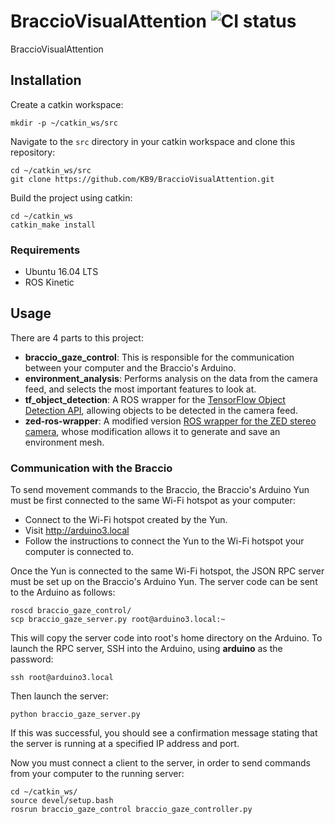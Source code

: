 # BraccioVisualAttention ![CI status](https://img.shields.io/badge/build-passing-brightgreen.svg)

BraccioVisualAttention 

## Installation
Create a catkin workspace:
```
mkdir -p ~/catkin_ws/src
```
Navigate to the `src` directory in your catkin workspace and clone this repository:
```
cd ~/catkin_ws/src
git clone https://github.com/KB9/BraccioVisualAttention.git
```
Build the project using catkin:
```
cd ~/catkin_ws
catkin_make install
```

### Requirements
* Ubuntu 16.04 LTS
* ROS Kinetic

## Usage

There are 4 parts to this project:
* **braccio_gaze_control**: This is responsible for the communication between your computer and the Braccio's Arduino.
* **environment_analysis**: Performs analysis on the data from the camera feed, and selects the most important features to look at.
* **tf_object_detection**: A ROS wrapper for the [TensorFlow Object Detection API](https://github.com/tensorflow/models/tree/master/research/object_detection), allowing objects to be detected in the camera feed.
* **zed-ros-wrapper**: A modified version [ROS wrapper for the ZED stereo camera](http://wiki.ros.org/zed-ros-wrapper), whose modification allows it to generate and save an environment mesh.

### Communication with the Braccio
To send movement commands to the Braccio, the Braccio's Arduino Yun must be first connected to the same Wi-Fi hotspot as your computer:
* Connect to the Wi-Fi hotspot created by the Yun.
* Visit http://arduino3.local
* Follow the instructions to connect the Yun to the Wi-Fi hotspot your computer is connected to.

Once the Yun is connected to the same Wi-Fi hotspot, the JSON RPC server must be set up on the Braccio's Arduino Yun. The server code can be sent to the Arduino as follows:
```
roscd braccio_gaze_control/
scp braccio_gaze_server.py root@arduino3.local:~
```
This will copy the server code into root's home directory on the Arduino. To launch the RPC server, SSH into the Arduino, using **arduino** as the password:
```
ssh root@arduino3.local
```
Then launch the server:
```
python braccio_gaze_server.py
```
If this was successful, you should see a confirmation message stating that the server is running at a specified IP address and port.

Now you must connect a client to the server, in order to send commands from your computer to the running server:
```
cd ~/catkin_ws/
source devel/setup.bash
rosrun braccio_gaze_control braccio_gaze_controller.py
```
